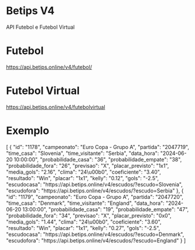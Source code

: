 # Betips V4
API Futebol e Futebol Virtual

# Futebol
https://api.betips.online/v4/futebol/

# Futebol Virtual
https://api.betips.online/v4/futebolvirtual

# Exemplo

[
    {
        "id": "1178",
        "campeonato": "Euro Copa - Grupo A",
        "partida": "2047719",
        "time_casa": "Slovenia",
        "time_visitante": "Serbia",
        "data_hora": "2024-06-20 10:00:00",
        "probabilidade_casa": "36",
        "probabilidade_empate": "38",
        "probabilidade_fora": "26",
        "previsao": "X",
        "placar_previsto": "1x1",
        "media_gols": "2.16",
        "clima": "24\u00b0",
        "coeficiente": "3.40",
        "resultado": "Win",
        "placar": "1x1",
        "kelly": "0.12",
        "gols": "-2.5",
        "escudocasa": "https:\/\/api.betips.online\/v4\/escudos\/?escudo=Slovenia",
        "escudofora": "https:\/\/api.betips.online\/v4\/escudos\/?escudo=Serbia"
    },
    {
        "id": "1179",
        "campeonato": "Euro Copa - Grupo A",
        "partida": "2047720",
        "time_casa": "Denmark",
        "time_visitante": "England",
        "data_hora": "2024-06-20 13:00:00",
        "probabilidade_casa": "19",
        "probabilidade_empate": "47",
        "probabilidade_fora": "34",
        "previsao": "X",
        "placar_previsto": "0x0",
        "media_gols": "1.44",
        "clima": "24\u00b0",
        "coeficiente": "3.60",
        "resultado": "Win",
        "placar": "1x1",
        "kelly": "0.27",
        "gols": "-2.5",
        "escudocasa": "https:\/\/api.betips.online\/v4\/escudos\/?escudo=Denmark",
        "escudofora": "https:\/\/api.betips.online\/v4\/escudos\/?escudo=England"
    }
]
